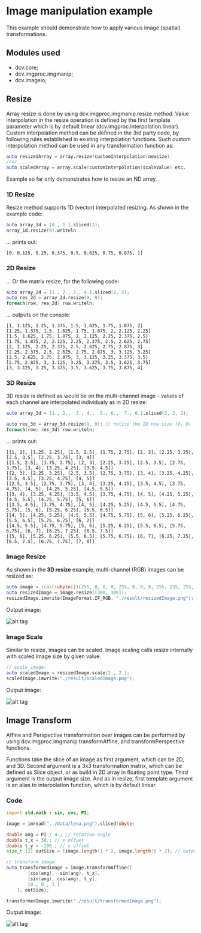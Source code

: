# Image manipulation example


This example should demonstrate how to apply various image (spatial) transformations.


## Modules used
* dcv.core;
* dcv.imgproc.imgmanip;
* dcv.imageio;

## Resize

Array resize is done by using dcv.imgproc.imgmanip.resize method. Value interpolation in the resize operation is defined
by the first template parameter which is by default linear (dcv.imgproc.interpolation.linear). Custom interpolation 
method can be defined in the 3rd party code, by following rules established in existing interpolation functions. 
Such custom interpolation method can be used in any transformation function as:

```d
auto resizedArray = array.resize!customInterpolation(newsize)
//or...
auto scaledArray = array.scale!customInterpolation(scaleValue) etc.
```

Example so far only demonstrates how to resize an ND array.

### 1D Resize

Resize method supports 1D (vector) interpolated resizing.
As shown in the example code:

```d
auto array_1d = [0., 1.].sliced(2);
array_1d.resize(9).writeln
```

... prints out:
```
[0, 0.125, 0.25, 0.375, 0.5, 0.625, 0.75, 0.875, 1]
```

### 2D Resize

... Or the matrix resize, for the following code:

```d
auto array_2d = [1., 2., 3., 4.].sliced(2, 2);
auto res_2d = array_2d.resize(9, 9);
foreach(row; res_2d) row.writeln;
```

... outputs on the console:
```
[1, 1.125, 1.25, 1.375, 1.5, 1.625, 1.75, 1.875, 2]
[1.25, 1.375, 1.5, 1.625, 1.75, 1.875, 2, 2.125, 2.25]
[1.5, 1.625, 1.75, 1.875, 2, 2.125, 2.25, 2.375, 2.5]
[1.75, 1.875, 2, 2.125, 2.25, 2.375, 2.5, 2.625, 2.75]
[2, 2.125, 2.25, 2.375, 2.5, 2.625, 2.75, 2.875, 3]
[2.25, 2.375, 2.5, 2.625, 2.75, 2.875, 3, 3.125, 3.25]
[2.5, 2.625, 2.75, 2.875, 3, 3.125, 3.25, 3.375, 3.5]
[2.75, 2.875, 3, 3.125, 3.25, 3.375, 3.5, 3.625, 3.75]
[3, 3.125, 3.25, 3.375, 3.5, 3.625, 3.75, 3.875, 4]
```

### 3D Resize

3D resize is defined as would be on the multi-channel image - values of each channel are interpolated individualy as
in 2D resize:

```d
auto array_3d = [1., 2.,  3., 4.,  5., 6.,  7., 8.].sliced(2, 2, 2);

auto res_3d = array_3d.resize(9, 9); // notice the 2D new size (9, 9)
foreach(row; res_3d) row.writeln;
```

... prints out:

```
[[1, 2], [1.25, 2.25], [1.5, 2.5], [1.75, 2.75], [2, 3], [2.25, 3.25], [2.5, 3.5], [2.75, 3.75], [3, 4]]
[[1.5, 2.5], [1.75, 2.75], [2, 3], [2.25, 3.25], [2.5, 3.5], [2.75, 3.75], [3, 4], [3.25, 4.25], [3.5, 4.5]]
[[2, 3], [2.25, 3.25], [2.5, 3.5], [2.75, 3.75], [3, 4], [3.25, 4.25], [3.5, 4.5], [3.75, 4.75], [4, 5]]
[[2.5, 3.5], [2.75, 3.75], [3, 4], [3.25, 4.25], [3.5, 4.5], [3.75, 4.75], [4, 5], [4.25, 5.25], [4.5, 5.5]]
[[3, 4], [3.25, 4.25], [3.5, 4.5], [3.75, 4.75], [4, 5], [4.25, 5.25], [4.5, 5.5], [4.75, 5.75], [5, 6]]
[[3.5, 4.5], [3.75, 4.75], [4, 5], [4.25, 5.25], [4.5, 5.5], [4.75, 5.75], [5, 6], [5.25, 6.25], [5.5, 6.5]]
[[4, 5], [4.25, 5.25], [4.5, 5.5], [4.75, 5.75], [5, 6], [5.25, 6.25], [5.5, 6.5], [5.75, 6.75], [6, 7]]
[[4.5, 5.5], [4.75, 5.75], [5, 6], [5.25, 6.25], [5.5, 6.5], [5.75, 6.75], [6, 7], [6.25, 7.25], [6.5, 7.5]]
[[5, 6], [5.25, 6.25], [5.5, 6.5], [5.75, 6.75], [6, 7], [6.25, 7.25], [6.5, 7.5], [6.75, 7.75], [7, 8]]
```

### Image Resize

As shown in the **3D resize** example, multi-channel (RGB) images can be resized as:

```d
auto image = (cast(ubyte[])[255, 0, 0, 0, 255, 0, 0, 0, 255, 255, 255, 255]).sliced(2, 2, 3);
auto resizedImage = image.resize([300, 300]);
resizedImage.imwrite(ImageFormat.IF_RGB, "./result/resizedImage.png");
```

Output image:

![alt tag](https://github.com/libmir/dcv/blob/master/examples/imgmanip/result/resizedImage.png)

### Image Scale

Similar to resize, images can be scaled. Image scaling calls resize internally with scaled image size by given value.

```d
// scale image:
auto scaledImage = resizedImage.scale(2., 2.);
scaledImage.imwrite("./result/scaledImage.png");
```

Output image:

![alt tag](https://github.com/libmir/dcv/blob/master/examples/imgmanip/result/scaledImage.png)


## Image Transform

Affine and Perspective transformation over images can be performed by using dcv.imgproc.imgmanip.transformAffine,
and transformPerspective functions. 

Functions take the slice of an image as first argument, which can be 2D, and 3D. Second argument is a 3x3 
transformation matrix, which can be defined as Slice object, or as build in 2D array in floating point type. 
Third argument is the output image size. And as in resize, first template argument is an alias to interpolation 
function, which is by default linear.

### Code

```d
import std.math : sin, cos, PI;

image = imread("../data/lena.png").sliced!ubyte;

double ang = PI / 4.; // rotation angle
double t_x = 30.; // x offset
double t_y = -100.; // y offset
size_t [2] outSize = [image.length!1 * 2, image.length!0 * 2]; // output size: [width*2, height*2]

// transform image:
auto transformedImage = image.transformAffine([
		[cos(ang), -sin(ang), t_x],
		[sin(ang), cos(ang), t_y],
		[0., 0., 1.]
	], outSize); 

transformedImage.imwrite("./result/transformedImage.png");
```

Output image:

![alt tag](https://github.com/libmir/dcv/blob/master/examples/imgmanip/result/transformedImage.png)

